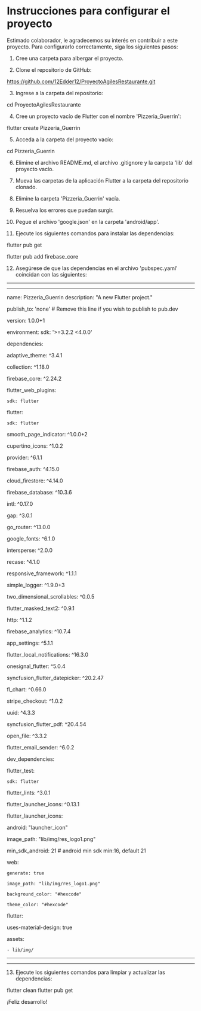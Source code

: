

# Instrucciones para configurar el proyecto

Estimado colaborador, le agradecemos su interés en contribuir a este proyecto. Para configurarlo correctamente, siga los siguientes pasos:

1. Cree una carpeta para albergar el proyecto.

2. Clone el repositorio de GitHub:

https://github.com/12Edder12/ProyectoAgilesRestaurante.git

3. Ingrese a la carpeta del repositorio:

cd ProyectoAgilesRestaurante

4. Cree un proyecto vacío de Flutter con el nombre 'Pizzeria_Guerrin':

flutter create Pizzeria_Guerrin

5. Acceda a la carpeta del proyecto vacío:

cd Pizzeria_Guerrin

6. Elimine el archivo README.md, el archivo .gitignore y la carpeta 'lib' del proyecto vacío.

7. Mueva las carpetas de la aplicación Flutter a la carpeta del repositorio clonado.

8. Elimine la carpeta 'Pizzeria_Guerrin' vacía.

9. Resuelva los errores que puedan surgir.

10. Pegue el archivo 'google.json' en la carpeta 'android/app'.

11. Ejecute los siguientes comandos para instalar las dependencias:

flutter pub get

flutter pub add firebase_core

12. Asegúrese de que las dependencias en el archivo 'pubspec.yaml' coincidan con las siguientes:

-----------------------------------------------------
-----------------------------------------------------
name: Pizzeria_Guerrin
description: "A new Flutter project."

publish_to: 'none' # Remove this line if you wish to publish to pub.dev

version: 1.0.0+1

environment:
  sdk: '>=3.2.2 <4.0.0'

dependencies:

  adaptive_theme: ^3.4.1
  
  collection: ^1.18.0
  
  firebase_core: ^2.24.2
  
  flutter_web_plugins:
  
    sdk: flutter
    
  flutter:
  
    sdk: flutter
    
  smooth_page_indicator: ^1.0.0+2
  
  cupertino_icons: ^1.0.2
  
  provider: ^6.1.1
  
  firebase_auth: ^4.15.0
  
  cloud_firestore: ^4.14.0
  
  firebase_database: ^10.3.6
  
  intl: ^0.17.0
  
  gap: ^3.0.1
  
  go_router: ^13.0.0
  
  google_fonts: ^6.1.0
  
  intersperse: ^2.0.0
  
  recase: ^4.1.0
  
  responsive_framework: ^1.1.1
  
  simple_logger: ^1.9.0+3
  
  two_dimensional_scrollables: ^0.0.5
  
  flutter_masked_text2: ^0.9.1
  
  http: ^1.1.2
  
  firebase_analytics: ^10.7.4
  
  app_settings: ^5.1.1
  
  flutter_local_notifications: ^16.3.0
  
  onesignal_flutter: ^5.0.4
  
  syncfusion_flutter_datepicker: ^20.2.47
  
  fl_chart: ^0.66.0

  stripe_checkout: ^1.0.2
  
  uuid: ^4.3.3
  
  syncfusion_flutter_pdf: ^20.4.54
  
  open_file: ^3.3.2
  
  flutter_email_sender: ^6.0.2
  
  
dev_dependencies:

  flutter_test:
  
    sdk: flutter
    
  flutter_lints: ^3.0.1
  
  flutter_launcher_icons: ^0.13.1

flutter_launcher_icons:

  android: "launcher_icon"
  
  image_path: "lib/img/res_logo1.png"
  
  min_sdk_android: 21 # android min sdk min:16, default 21
  
  web:
  
    generate: true
    
    image_path: "lib/img/res_logo1.png"
    
    background_color: "#hexcode"
    
    theme_color: "#hexcode"


flutter:

  uses-material-design: true
  
  assets: 
  
    - lib/img/


-----------------------------------------------------
-----------------------------------------------------

13. Ejecute los siguientes comandos para limpiar y actualizar las dependencias:

flutter clean
flutter pub get


¡Feliz desarrollo!
